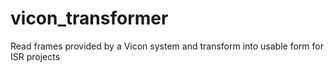 # vicon_transformer
Read frames provided by a Vicon system and transform into usable form for ISR projects
